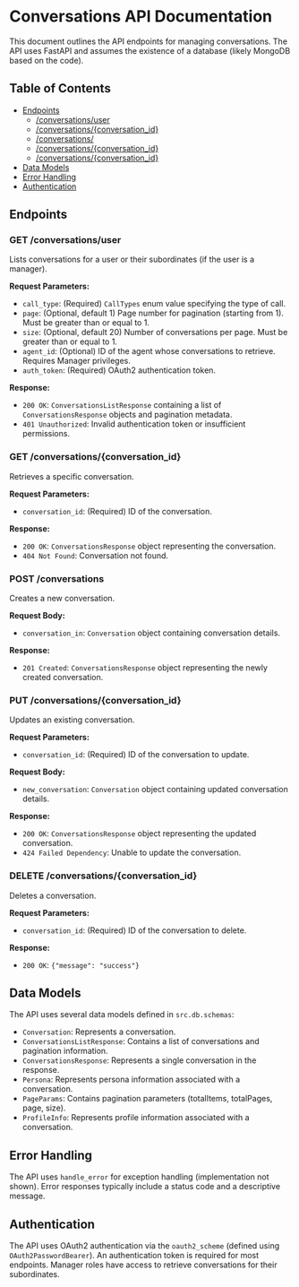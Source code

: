 # Conversations API Documentation

This document outlines the API endpoints for managing conversations.  The API uses FastAPI and assumes the existence of a database (likely MongoDB based on the code).

## Table of Contents

* [Endpoints](#endpoints)
    * [/conversations/user](#get-conversationsuser)
    * [/conversations/{conversation_id}](#get-conversationsconversation_id)
    * [/conversations/](#post-conversations)
    * [/conversations/{conversation_id}](#put-conversationsconversation_id)
    * [/conversations/{conversation_id}](#delete-conversationsconversation_id)
* [Data Models](#data-models)
* [Error Handling](#error-handling)
* [Authentication](#authentication)


## Endpoints

### GET /conversations/user

Lists conversations for a user or their subordinates (if the user is a manager).

**Request Parameters:**

* `call_type`: (Required) `CallTypes` enum value specifying the type of call.
* `page`: (Optional, default 1) Page number for pagination (starting from 1).  Must be greater than or equal to 1.
* `size`: (Optional, default 20) Number of conversations per page. Must be greater than or equal to 1.
* `agent_id`: (Optional) ID of the agent whose conversations to retrieve.  Requires Manager privileges.
* `auth_token`: (Required) OAuth2 authentication token.

**Response:**

* `200 OK`: `ConversationsListResponse` containing a list of `ConversationsResponse` objects and pagination metadata.
* `401 Unauthorized`: Invalid authentication token or insufficient permissions.

### GET /conversations/{conversation_id}

Retrieves a specific conversation.

**Request Parameters:**

* `conversation_id`: (Required) ID of the conversation.

**Response:**

* `200 OK`: `ConversationsResponse` object representing the conversation.
* `404 Not Found`: Conversation not found.


### POST /conversations

Creates a new conversation.

**Request Body:**

* `conversation_in`: `Conversation` object containing conversation details.

**Response:**

* `201 Created`: `ConversationsResponse` object representing the newly created conversation.


### PUT /conversations/{conversation_id}

Updates an existing conversation.

**Request Parameters:**

* `conversation_id`: (Required) ID of the conversation to update.

**Request Body:**

* `new_conversation`: `Conversation` object containing updated conversation details.

**Response:**

* `200 OK`: `ConversationsResponse` object representing the updated conversation.
* `424 Failed Dependency`: Unable to update the conversation.


### DELETE /conversations/{conversation_id}

Deletes a conversation.

**Request Parameters:**

* `conversation_id`: (Required) ID of the conversation to delete.

**Response:**

* `200 OK`: `{"message": "success"}`


## Data Models

The API uses several data models defined in `src.db.schemas`:

* `Conversation`: Represents a conversation.
* `ConversationsListResponse`: Contains a list of conversations and pagination information.
* `ConversationsResponse`: Represents a single conversation in the response.
* `Persona`:  Represents persona information associated with a conversation.
* `PageParams`: Contains pagination parameters (totalItems, totalPages, page, size).
* `ProfileInfo`: Represents profile information associated with a conversation.


## Error Handling

The API uses `handle_error` for exception handling (implementation not shown).  Error responses typically include a status code and a descriptive message.

## Authentication

The API uses OAuth2 authentication via the `oauth2_scheme` (defined using `OAuth2PasswordBearer`).  An authentication token is required for most endpoints.  Manager roles have access to retrieve conversations for their subordinates.
